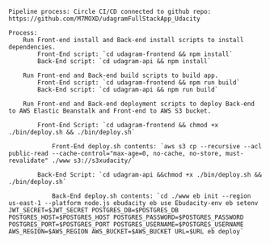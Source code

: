     Pipeline process: Circle CI/CD connected to github repo: https://github.com/M7MOXD/udagramFullStackApp_Udacity

    Process:
    	Run Front-end install and Back-end install scripts to install   dependencies.
    		Front-End script: `cd udagram-frontend && npm install`
    		Back-End script: `cd udagram-api && npm install`

    	Run Front-end and Back-end build scripts to build app.
    		Front-End script: `cd udagram-frontend && npm run build`
    		Back-End script: `cd udagram-api && npm run build`

    	Run Front-end and Back-end deployment scripts to deploy Back-end to AWS Elastic Beanstalk and Front-end to AWS S3 bucket.

    		Front-End Script: `cd udagram-frontend && chmod +x ./bin/deploy.sh && ./bin/deploy.sh`

    		    Front-End deploy.sh contents: `aws s3 cp --recursive --acl public-read --cache-control="max-age=0, no-cache, no-store, must-revalidate" ./www s3://s3xudacity/`

    		Back-End Script: `cd udagram-api &&chmod +x ./bin/deploy.sh && ./bin/deploy.sh`

    		    Back-End deploy.sh contents: `cd ./www eb init --region us-east-1 --platform node.js ebudacity eb use Ebudacity-env eb setenv JWT_SECRET=$JWT_SECRET POSTGRES_DB=$POSTGRES_DB POSTGRES_HOST=$POSTGRES_HOST POSTGRES_PASSWORD=$POSTGRES_PASSWORD POSTGRES_PORT=$POSTGRES_PORT POSTGRES_USERNAME=$POSTGRES_USERNAME AWS_REGION=$AWS_REGION AWS_BUCKET=$AWS_BUCKET URL=$URL eb deploy`
